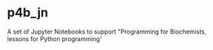 # p4b_jn
A set of Jupyter Notebooks to support "Programming for Biochemists, lessons for Python programming'
